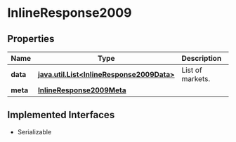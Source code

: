 

# InlineResponse2009


## Properties

Name | Type | Description | Notes
------------ | ------------- | ------------- | -------------
**data** | [**java.util.List&lt;InlineResponse2009Data&gt;**](InlineResponse2009Data.md) | List of markets. |  [optional]
**meta** | [**InlineResponse2009Meta**](InlineResponse2009Meta.md) |  |  [optional]


## Implemented Interfaces

* Serializable


